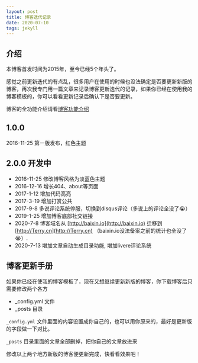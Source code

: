 ```yaml
---
layout: post
title: 博客迭代记录
date: 2020-07-10 
tags: jekyll    
---
```


## 介绍

本博客首发时间为2015年，至今已经5个年头了。

感觉之前更新迭代的有点乱，很多用户在使用的时候也没法确定是否要更新新版的博客，再次我专门用一篇文章来记录博客更新迭代的记录，如果你已经在使用我的博客模板的，你可以看看更新记录后确认下是否要更新。

博客的全功能介绍请看[博客功能介绍](http://Terry.cn/2020/07/blog_info/)

## 1.0.0

2016-11-25 第一版发布，红色主题

## 2.0.0 开发中

* 2016-11-25 修改博客风格为淡蓝色主题
* 2016-12-16 增长404、about等页面
* 2017-1-12 增加代码高亮
* 2017-3-19 增加打赏公共
* 2017-9-8 多说评论系统停服，切换到disqus评论（多说上的评论全没了😭）
* 2019-1-25 增加博客底部社交链接
* 2020-7-8 博客域名从 [http://baixin.io](http://baixin.io) 迁移到 [http://Terry.cn](http://Terry.cn) （baixin.io没法备案之前的统计也全没了😭）.
* 2020-7-13 增加文章自动生成目录功能, 增加livere评论系统

## 博客更新手册

如果你已经在使我的博客模板了，现在又想继续更新新版的博客，你下载博客后只需要修改两个各方

* _config.yml 文件
* _posts 目录

`_config.yml` 文件里面的内容设置成你自己的，也可以用你原来的，最好是更新版的字段做一下对比。

`_posts` 目录里面的文章全部删掉，把你自己的文章放进来

修改以上两个地方新版的博客便更新完成，快看看效果吧！











